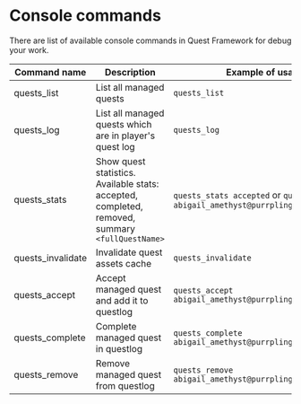﻿# Console commands

There are list of available console commands in Quest Framework for debug your work.

Command name      | Description                     | Example of usage
----------------- | ------------------------------- | ----------------
quests_list       | List all managed quests         | `quests_list`
quests_log        | List all managed quests which are in player's quest log | `quests_log`
quests_stats      | Show quest statistics. Available stats: accepted, completed, removed, summary `<fullQuestName>` | `quests_stats accepted` or `quests_stats abigail_amethyst@purrplingcat.testquests`
quests_invalidate | Invalidate quest assets cache   | `quests_invalidate`
quests_accept     | Accept managed quest and add it to questlog | `quests_accept abigail_amethyst@purrplingcat.testquests`
quests_complete   | Complete managed quest in questlog | `quests_complete abigail_amethyst@purrplingcat.testquests`
quests_remove     | Remove managed quest from questlog | `quests_remove abigail_amethyst@purrplingcat.testquests`
